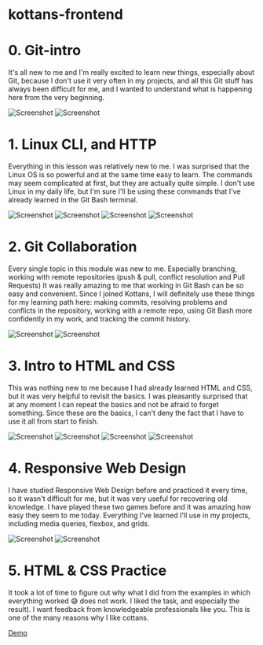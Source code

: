 # kottans-frontend

# 0. Git-intro

It's all new to me and I'm really excited to learn new things, especially about Git, because I don't use it very often in my projects, and all this Git stuff has always been difficult for me, and I wanted to understand what is happening here from the very beginning.

![Screenshot](./screenshots/git_introduction.jpg)
![Screenshot](./screenshots/git_pushAndPull.jpg)


# 1. Linux CLI, and HTTP

Everything in this lesson was relatively new to me.
I was surprised that the Linux OS is so powerful and at the same time easy to learn. The commands may seem complicated at first, but they are actually quite simple.
I don't use Linux in my daily life, but I'm sure I'll be using these commands that I've already learned in the Git Bash terminal.

![Screenshot](./screenshots/quiz-1.jpg)
![Screenshot](./screenshots/quiz-2.jpg)
![Screenshot](./screenshots/quiz-3.jpg)
![Screenshot](./screenshots/quiz-4.jpg)

# 2. Git Collaboration

Every single topic in this module was new to me. Especially branching, working with remote repositories (push & pull, conflict resolution and Pull Requests)
It was really amazing to me that working in Git Bash can be so easy and convenient.
Since I joined Kottans, I will definitely use these things for my learning path here: making commits, resolving problems and conflicts in the repository, working with a remote repo, using Git Bash more confidently in my work, and tracking the commit history.

![Screenshot](./screenshots/learnGtiBranching-1.jpg)
![Screenshot](./screenshots/learnGitBranching-2.jpg)

# 3. Intro to HTML and CSS

This was nothing new to me because I had already learned HTML and CSS, but it was very helpful to revisit the basics.
I was pleasantly surprised that at any moment I can repeat the basics and not be afraid to forget something.
Since these are the basics, I can't deny the fact that I have to use it all from start to finish.

![Screenshot](./screenshots/w1.jpg)
![Screenshot](./screenshots/w2.jpg)
![Screenshot](./screenshots/css.jpg)
![Screenshot](./screenshots/html.jpg)

# 4. Responsive Web Design

I have studied Responsive Web Design before and practiced it every time, so it wasn't difficult for me, but it was very useful for recovering old knowledge.
I have played these two games before and it was amazing how easy they seem to me today.
Everything I've learned I'll use in my projects, including media queries, flexbox, and grids.

![Screenshot](./screenshots/flexbox-froggy.jpg)
![Screenshot](./screenshots/grid-garden.jpg)

# 5. HTML & CSS Practice

It took a lot of time to figure out why what I did from the examples in which everything worked 😅 does not work. I liked the task, and especially the result). I want feedback from knowledgeable professionals like you.
This is one of the many reasons why I like cottans.

[Demo](https://github.com/FoxYulya/kottans-frontend/HTML_CSS_Practice/)
